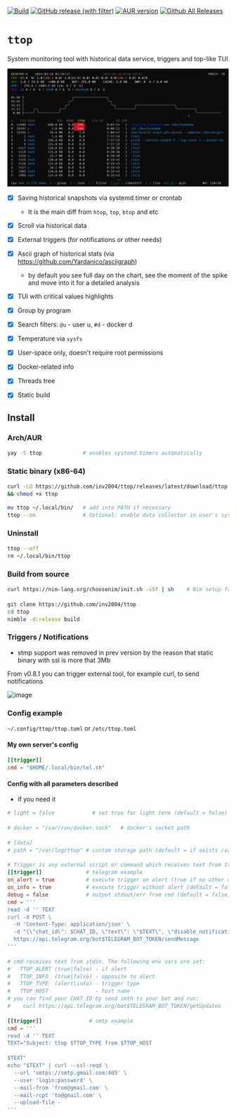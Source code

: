 [![Build](https://github.com/inv2004/ttop/actions/workflows/build.yaml/badge.svg)](https://github.com/inv2004/ttop/actions/workflows/build.yaml)
[![GitHub release (with filter)](https://img.shields.io/github/v/release/inv2004/ttop)](https://github.com/inv2004/ttop/releases/latest)
[![AUR version](https://img.shields.io/aur/version/ttop)](https://aur.archlinux.org/packages/ttop)
[![Github All Releases](https://img.shields.io/github/downloads/inv2004/ttop/total.svg)](https://github.com/inv2004/ttop/releases/latest)

# ```ttop```

System monitoring tool with historical data service, triggers and top-like TUI

![image](.github/images/screen.png)


- [x] Saving historical snapshots via systemd.timer or crontab
      
    * It is the main diff from `htop`, `top`, `btop` and etc

- [x] Scroll via historical data
- [x] External triggers (for notifications or other needs)
- [x] Ascii graph of historical stats (via https://github.com/Yardanico/asciigraph)
      
   * by default you see full day on the chart, see the moment of the spike and move into it for a detailed analysis

- [x] TUI with critical values highlights
- [x] Group by program
- [x] Search filters: `@u` - user u, `#d` - docker d
- [x] Temperature via `sysfs`
- [x] User-space only, doesn't require root permissions
- [x] Docker-related info
- [x] Threads tree
- [x] Static build

## Install

### Arch/AUR
```bash
yay -S ttop             # enables systemd.timers automatically
```

### Static binary (x86-64)

```bash
curl -LO https://github.com/inv2004/ttop/releases/latest/download/ttop \
&& chmod +x ttop
```

```bash
mv ttop ~/.local/bin/   # add into PATH if necessary
ttop --on               # Optional: enable data collector in user's systemd.timers or crontab
```

### Uninstall
```bash
ttop --off
rm ~/.local/bin/ttop
```

### Build from source
```bash
curl https://nim-lang.org/choosenim/init.sh -sSf | sh    # Nim setup from nim-lang.org

git clone https://github.com/inv2004/ttop
cd ttop
nimble -d:release build
```

### Triggers / Notifications
* stmp support was removed in prev version by the reason that static binary with ssl is more that 3Mb

From v0.8.1 you can trigger external tool, for example curl, to send notifications

![image](https://user-images.githubusercontent.com/4949069/215402008-eb0325f9-3e6e-4908-a6aa-d7b3b64f09db.png)

### Config example
`~/.config/ttop/ttop.toml` or `/etc/ttop.toml`

#### My own server's config

```toml
[[trigger]]
cmd = "$HOME/.local/bin/tel.sh"
```

#### Config with all parameters described

* if you need it

```toml
# light = false            # set true for light term (default = false)

# docker = "/var/run/docker.sock"   # docker's socket path

# [data]
# path = "/var/log/ttop" # custom storage path (default = if exists /var/log/ttop, else ~/.cache/ttop )

# Trigger is any external script or command which receives text from ttop into stdin + some envs
[[trigger]]              # telegram example
on_alert = true          # execute trigger on alert (true if no other on_* provided)
on_info = true           # execute trigger without alert (default = false)
debug = false            # output stdout/err from cmd (default = false)
cmd = '''
read -d '' TEXT
curl -X POST \
  -H 'Content-Type: application/json' \
  -d "{\"chat_id\": $CHAT_ID, \"text\": \"$TEXT\", \"disable_notification\": $TTOP_INFO}" \
  https://api.telegram.org/bot$TELEGRAM_BOT_TOKEN/sendMessage
'''

# cmd receives text from stdin. The following env vars are set:
#   TTOP_ALERT (true|false) - if alert
#   TTOP_INFO  (true|false) - opposite to alert
#   TTOP_TYPE  (alert|info) - trigger type
#   TTOP_HOST               - host name
# you can find your CHAT_ID by send smth to your bot and run:
#    curl https://api.telegram.org/bot$TELEGRAM_BOT_TOKEN/getUpdates

[[trigger]]               # smtp example
cmd = '''
read -d '' TEXT
TEXT="Subject: ttop $TTOP_TYPE from $TTOP_HOST

$TEXT"
echo "$TEXT" | curl --ssl-reqd \
  --url 'smtps://smtp.gmail.com:465' \
  --user 'login:password' \
  --mail-from 'from@gmail.com' \
  --mail-rcpt 'to@gmail.com' \
  --upload-file -
'''
```
